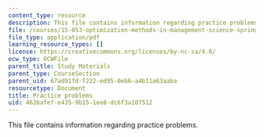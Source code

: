 ```yaml
---
content_type: resource
description: This file contains information regarding practice problems.
file: /courses/15-053-optimization-methods-in-management-science-spring-2013/4626afefe4359b151ee8dc6f3a107512_MIT15_053S13_pspractice.pdf
file_type: application/pdf
learning_resource_types: []
license: https://creativecommons.org/licenses/by-nc-sa/4.0/
ocw_type: OCWFile
parent_title: Study Materials
parent_type: CourseSection
parent_uid: 67ad91fd-f222-ed95-0eb6-a4b11a63aaba
resourcetype: Document
title: Practice problems
uid: 4626afef-e435-9b15-1ee8-dc6f3a107512
---
```

This file contains information regarding practice problems.